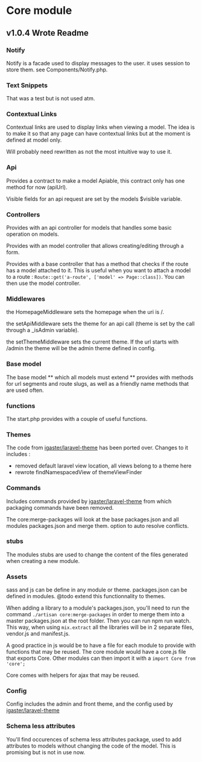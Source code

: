 # Core module

## v1.0.4 Wrote Readme

### Notify
Notify is a facade used to display messages to the user. it uses session to store them. see Components/Notify.php.

### Text Snippets
That was a test but is not used atm.

### Contextual Links
Contextual links are used to display links when viewing a model. The idea is to make it so that any page can have contextual links but at the moment is defined at model only.

Will probably need rewritten as not the most intuitive way to use it.

### Api
Provides a contract to make a model Apiable, this contract only has one method for now (apiUrl).

Visible fields for an api request are set by the models $visible variable.

### Controllers
Provides with an api controller for models that handles some basic operation on models.

Provides with an model controller that allows creating/editing through a form.

Provides with a base controller that has a method that checks if the route has a model attached to it. This is useful when you want to attach a model to a route : `Route::get('a-route', ['model' => Page::class])`. You can then use the model controller.

### Middlewares
the HomepageMiddleware sets the homepage when the uri is /.

the setApiMiddleware sets the theme for an api call (theme is set by the call through a _isAdmin variable).

the setThemeMiddleware sets the current theme. If the url starts with /admin the theme will be the admin theme defined in config.

### Base model
The base model ** which all models must extend ** provides with methods for url segments and route slugs, as well as a friendly name methods that are used often.

### functions
The start.php provides with a couple of useful functions.

### Themes
The code from [igaster/laravel-theme](https://github.com/igaster/laravel-theme) has been ported over.
Changes to it includes :
- removed default laravel view location, all views belong to a theme here
- rewrote findNamespacedView of themeViewFinder

### Commands
Includes commands provided by [igaster/laravel-theme](https://github.com/igaster/laravel-theme) from which packaging commands have been removed.

The core:merge-packages will look at the base packages.json and all modules packages.json and merge them. option to auto resolve conflicts.

### stubs
The modules stubs are used to change the content of the files generated when creating a new module.

### Assets
sass and js can be define in any module or theme. packages.json can be defined in modules.
@todo extend this functionnality to themes.

When adding a library to a module's packages.json, you'll need to run the command `./artisan core:merge-packages` in order to merge them into a master packages.json at the root folder. Then you can run npm run watch. This way, when using `mix.extract` all the libraries will be in 2 separate files, vendor.js and manifest.js.

A good practice in js would be to have a file for each module to provide with functions that may be reused. The core module would have a core.js file that exports Core. Other modules can then import it with a `import Core from 'core';`

Core comes with helpers for ajax that may be reused.

### Config
Config includes the admin and front theme, and the config used by [igaster/laravel-theme](https://github.com/igaster/laravel-theme)

### Schema less attributes
You'll find occurences of schema less attributes package, used to add attributes to models without changing the code of the model. This is promising but is not in use now.